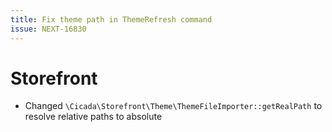 ```yaml
---
title: Fix theme path in ThemeRefresh command
issue: NEXT-16830
---
```

# Storefront
* Changed `\Cicada\Storefront\Theme\ThemeFileImporter::getRealPath` to resolve relative paths to absolute
